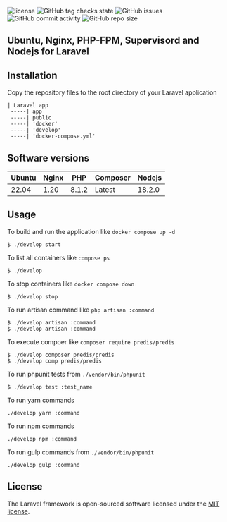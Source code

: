 ![license](https://img.shields.io/badge/License-MIT-blue?style=flat-square)
![GitHub tag checks state](https://img.shields.io/github/checks-status/gssa-13/docker-lemp-for-laravel/main?color=success&label=Branch%20state&style=flat-square)
![GitHub issues](https://img.shields.io/github/issues/gssa-13/docker-lemp-for-laravel?style=flat-square)
![GitHub commit activity](https://img.shields.io/github/commit-activity/y/gssa-13/docker-lemp-for-laravel?style=flat-square)
![GitHub repo size](https://img.shields.io/github/repo-size/gssa-13/docker-lemp-for-laravel?style=flat-square)
## Ubuntu, Nginx, PHP-FPM, Supervisord and Nodejs for Laravel

## Installation
Copy the repository files to the root directory of your Laravel application
```
| Laravel app
 -----| app
 -----| public
 -----| 'docker'
 -----| 'develop'
 -----| 'docker-compose.yml'
```

## Software versions
| Ubuntu | Nginx | PHP   | Composer | Nodejs |
|-------|-------|---------|--------|--------|
| 22.04  | 1.20  | 8.1.2 | Latest  | 18.2.0 |

## Usage
To build and run the application like `docker compose up -d`
``` shell
$ ./develop start
```
To list all containers like `compose ps`
``` shell
$ ./develop
```
To stop containers like `docker compose down`
``` shell
$ ./develop stop
```
To run artisan command like `php artisan :command`
``` shell
$ ./develop artisan :command
$ ./develop artisan :command
```
To execute compoer like `composer require predis/predis`
``` shell
$ ./develop composer predis/predis
$ ./develop comp predis/predis
```
To run phpunit tests from `./vendor/bin/phpunit`
``` shell
$ ./develop test :test_name
```
To run yarn commands
``` shell
./develop yarn :command
```
To run npm commands
``` shell
./develop npm :command
```
To run gulp commands from `./vendor/bin/phpunit`
``` shell
./develop gulp :command
```

## License

The Laravel framework is open-sourced software licensed under the [MIT license](https://opensource.org/licenses/MIT).
